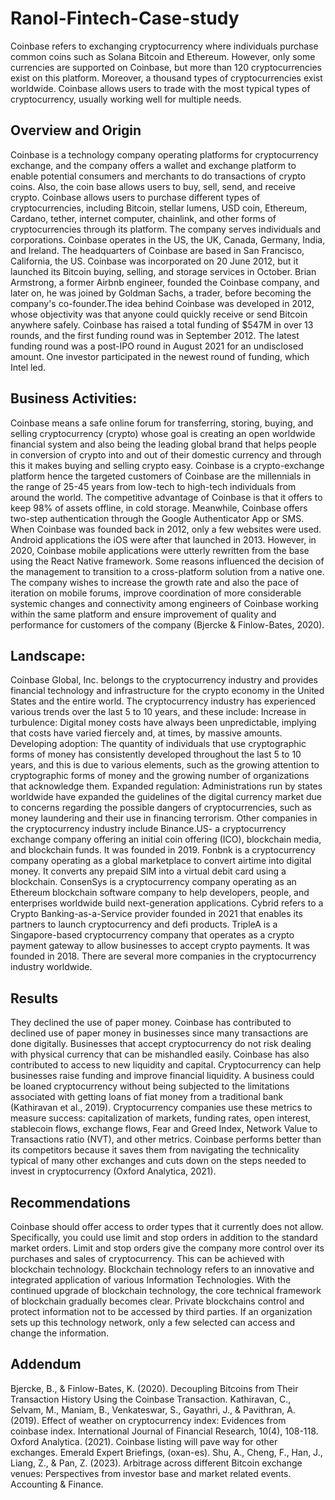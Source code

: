 # Ranol-Fintech-Case-study

  Coinbase refers to exchanging cryptocurrency where individuals purchase common coins such as Solana Bitcoin and Ethereum. However, only some currencies are supported on Coinbase, but more than 120 cryptocurrencies exist on this platform. Moreover, a thousand types of cryptocurrencies exist worldwide. Coinbase allows users to trade with the most typical types of cryptocurrency, usually working well for multiple needs.

## Overview and Origin
  Coinbase is a technology company operating platforms for cryptocurrency exchange, and the company offers a wallet and exchange platform to enable potential consumers and merchants to do transactions of crypto coins. Also, the coin base allows users to buy, sell, send, and receive crypto. Coinbase allows users to purchase different types of cryptocurrencies, including Bitcoin, stellar lumens, USD coin, Ethereum, Cardano, tether, internet computer, chainlink, and other forms of cryptocurrencies through its platform. The company serves individuals and corporations. Coinbase operates in the US, the UK, Canada, Germany, India, and Ireland. The headquarters of Coinbase are based in San Francisco, California, the US.
  Coinbase was incorporated on 20 June 2012, but it launched its Bitcoin buying, selling, and storage services in October. Brian Armstrong, a former Airbnb engineer, founded the Coinbase company, and later on, he was joined by Goldman Sachs, a trader, before becoming the company's co-founder.The idea behind Coinbase was developed in 2012, whose objectivity was that anyone could quickly receive or send Bitcoin anywhere safely. Coinbase has raised a total funding of $547M in over 13 rounds, and the first funding round was in September 2012. The latest funding round was a post-IPO round in August 2021 for an undisclosed amount. One investor participated in the newest round of funding, which Intel led.

## Business Activities:
  Coinbase means a safe online forum for transferring, storing, buying, and selling cryptocurrency (crypto) whose goal is creating an open worldwide financial system and also being the leading global brand that helps people in conversion of crypto into and out of their domestic currency and through this it makes buying and selling crypto easy. Coinbase is a crypto-exchange platform hence the targeted customers of Coinbase are the millennials in the range of 25-45 years from low-tech to high-tech individuals from around the world.
  The competitive advantage of Coinbase is that it offers to keep 98% of assets offline, in cold storage. Meanwhile, Coinbase offers two-step authentication through the Google Authenticator App or SMS. When Coinbase was founded back in 2012, only a few websites were used. Android applications the iOS were after that launched in 2013. However, in 2020, Coinbase mobile applications were utterly rewritten from the base using the React Native framework. Some reasons influenced the decision of the management to transition to a cross-platform solution from a native one. The company wishes to increase the growth rate and also the pace of iteration on mobile forums, improve coordination of more considerable systemic changes and connectivity among engineers of Coinbase working within the same platform and ensure improvement of quality and performance for customers of the company (Bjercke & Finlow-Bates, 2020).

## Landscape:
  Coinbase Global, Inc. belongs to the cryptocurrency industry and provides financial technology and infrastructure for the crypto economy in the United States and the entire world. The cryptocurrency industry has experienced various trends over the last 5 to 10 years, and these include:
 Increase in turbulence: Digital money costs have always been unpredictable, implying that costs have varied fiercely and, at times, by massive amounts. 
Developing adoption: The quantity of individuals that use cryptographic forms of money has consistently developed throughout the last 5 to 10 years, and this is due to various elements, such as the growing attention to cryptographic forms of money and the growing number of organizations that acknowledge them.
Expanded regulation: Administrations run by states worldwide have expanded the guidelines of the digital currency market due to concerns regarding the possible dangers of cryptocurrencies, such as money laundering and their use in financing terrorism.
  Other companies in the cryptocurrency industry include Binance.US- a cryptocurrency exchange company offering an initial coin offering (ICO), blockchain media, and blockchain funds. It was founded in 2019. Fonbnk is a cryptocurrency company operating as a global marketplace to convert airtime into digital money. It converts any prepaid SIM into a virtual debit card using a blockchain. ConsenSys is a cryptocurrency company operating as an Ethereum blockchain software company to help developers, people, and enterprises worldwide build next-generation applications. Cybrid refers to a Crypto Banking-as-a-Service provider founded in 2021 that enables its partners to launch cryptocurrency and defi products. TripleA is a Singapore-based cryptocurrency company that operates as a crypto payment gateway to allow businesses to accept crypto payments. It was founded in 2018. There are several more companies in the cryptocurrency industry worldwide. 

## Results
  They declined the use of paper money. Coinbase has contributed to declined use of paper money in businesses since many transactions are done digitally. Businesses that accept cryptocurrency do not risk dealing with physical currency that can be mishandled easily. Coinbase has also contributed to access to new liquidity and capital. Cryptocurrency can help businesses raise funding and improve financial liquidity. A business could be loaned cryptocurrency without being subjected to the limitations associated with getting loans of fiat money from a traditional bank (Kathiravan et al., 2019).
  Cryptocurrency companies use these metrics to measure success: capitalization of markets, funding rates, open interest, stablecoin flows, exchange flows, Fear and Greed Index, Network Value to Transactions ratio (NVT), and other metrics. Coinbase performs better than its competitors because it saves them from navigating the technicality typical of many other exchanges and cuts down on the steps needed to invest in cryptocurrency (Oxford Analytica, 2021). 

## Recommendations
  Coinbase should offer access to order types that it currently does not allow. Specifically, you could use limit and stop orders in addition to the standard market orders. Limit and stop orders give the company more control over its purchases and sales of cryptocurrency. This can be achieved with blockchain technology.
Blockchain technology refers to an innovative and integrated application of various Information Technologies. With the continued upgrade of blockchain technology, the core technical framework of blockchain gradually becomes clear. Private blockchains control and protect information not to be accessed by third parties. If an organization sets up this technology network, only a few selected can access and change the information.

## Addendum
Bjercke, B., & Finlow-Bates, K. (2020). Decoupling Bitcoins from Their Transaction History Using the Coinbase Transaction.
Kathiravan, C., Selvam, M., Maniam, B., Venkateswar, S., Gayathri, J., & Pavithran, A. (2019). Effect of weather on cryptocurrency index: Evidences from coinbase index. International Journal of Financial Research, 10(4), 108-118.
Oxford Analytica. (2021). Coinbase listing will pave way for other exchanges. Emerald Expert Briefings, (oxan-es).
Shu, A., Cheng, F., Han, J., Liang, Z., & Pan, Z. (2023). Arbitrage across different Bitcoin exchange venues: Perspectives from investor base and market related events. Accounting & Finance.





